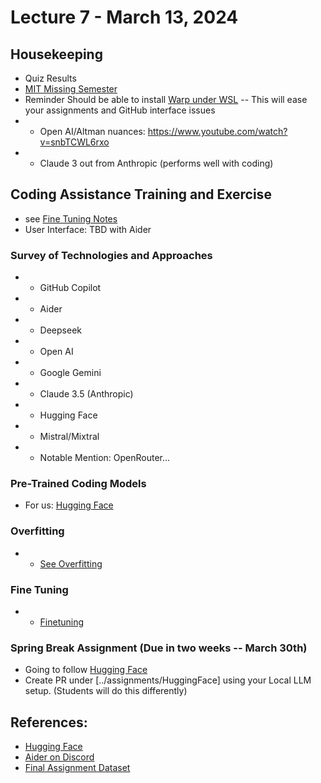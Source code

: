# Lecture 7 - March 13, 2024

## Housekeeping
- Quiz Results
- [MIT Missing Semester](https://missing.csail.mit.edu/2020/command-line/)
- Reminder Should be able to install [Warp under WSL](https://github.com/warpdotdev/Warp/issues/4240#issuecomment-1960429829) -- This will ease your assignments and GitHub interface issues
- * Open AI/Altman nuances: https://www.youtube.com/watch?v=snbTCWL6rxo
- * Claude 3 out from Anthropic (performs well with coding)

## Coding Assistance Training and Exercise
- see [Fine Tuning Notes](./fine_tuning.md)
- User Interface: TBD with Aider 

### Survey of Technologies and Approaches
- * GitHub Copilot
- * Aider
- * Deepseek
- * Open AI
- * Google Gemini
- * Claude 3.5 (Anthropic)
- * Hugging Face
- * Mistral/Mixtral
- * Notable Mention: OpenRouter...

### Pre-Trained Coding Models 
- For us: [Hugging Face](https://huggingface.co/)

### Overfitting
- * [See Overfitting](https://aws.amazon.com/what-is/overfitting/)

### Fine Tuning
- * [Finetuning](https://medium.com/@amanatulla1606/fine-tuning-the-model-what-why-and-how-e7fa52bc8ddf)

### Spring Break Assignment (Due in two weeks -- March 30th)
- Going to follow [Hugging Face](https://huggingface.co/blog/personal-copilot#how-do-i-run-it-locally)
- Create PR under [../assignments/HuggingFace] using your Local LLM setup. (Students will do this differently)

## References:
- [Hugging Face]()
- [Aider on Discord](https://discord.com/channels/1131200896827654144/1133060780649087048/1216657830539563088)
- [Final Assignment Dataset](https://huggingface.co/datasets/sayakpaul/hf-codegen-v2)
